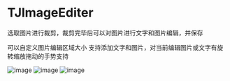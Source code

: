 # TJImageEditer
选取图片进行裁剪，裁剪完毕后可以对图片进行文字和图片编辑，并保存

可以自定义图片编辑区域大小
支持添加文字和图片，对当前编辑图片或文字有旋转缩放拖动的手势支持


![image](https://github.com/JoshPellTan/TJImageEditer/1.jpg)
![image](https://github.com/JoshPellTan/TJImageEditer/raw/master/2.jpg)
![image](https://github.com/JoshPellTan/TJImageEditer/raw/master/3.jpg)

